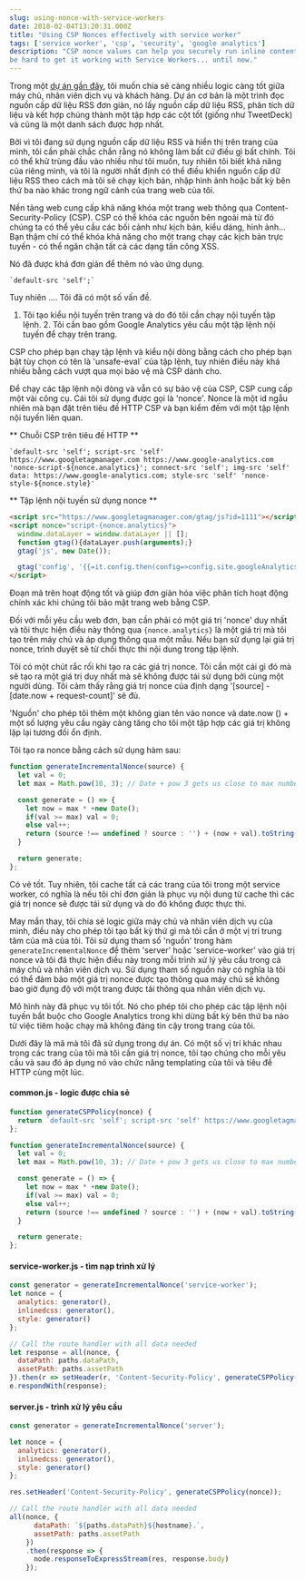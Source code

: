 ```yaml
---
slug: using-nonce-with-service-workers
date: 2018-02-04T13:20:31.000Z
title: "Using CSP Nonces effectively with service worker"
tags: ['service worker', 'csp', 'security', 'google analytics']
description: "CSP nonce values can help you securely run inline content on you site. But it can 
be hard to get it working with Service Workers... until now."
---
```



Trong một [dự án gần đây](https://webgdedeck.com/), tôi muốn chia sẻ càng nhiều logic càng tốt giữa máy chủ, nhân viên dịch vụ và khách hàng. Dự án cơ bản là một trình đọc nguồn cấp dữ liệu RSS đơn giản, nó lấy nguồn cấp dữ liệu RSS, phân tích dữ liệu và kết hợp chúng thành một tập hợp các cột tốt (giống như TweetDeck) và cũng là một danh sách được hợp nhất.

Bởi vì tôi đang sử dụng nguồn cấp dữ liệu RSS và hiển thị trên trang của mình, tôi cần phải chắc chắn rằng nó không làm bất cứ điều gì bất chính. Tôi có thể khử trùng đầu vào nhiều như tôi muốn, tuy nhiên tôi biết khả năng của riêng mình, và tôi là người nhất định có thể điều khiển nguồn cấp dữ liệu RSS theo cách mà tôi sẽ chạy kịch bản, nhập hình ảnh hoặc bất kỳ bên thứ ba nào khác trong ngữ cảnh của trang web của tôi.

Nền tảng web cung cấp khả năng khóa một trang web thông qua Content-Security-Policy (CSP). CSP có thể khóa các nguồn bên ngoài mà từ đó chúng ta có thể yêu cầu các bối cảnh như kịch bản, kiểu dáng, hình ảnh… Bạn thậm chí có thể khóa khả năng cho một trang chạy các kịch bản trực tuyến - có thể ngăn chặn tất cả các dạng tấn công XSS.

Nó đã được khá đơn giản để thêm nó vào ứng dụng.


```
`default-src 'self';`
```


Tuy nhiên .... Tôi đã có một số vấn đề.

1. Tôi tạo kiểu nội tuyến trên trang và do đó tôi cần chạy nội tuyến tập lệnh. 2. Tôi cần bao gồm Google Analytics yêu cầu một tập lệnh nội tuyến để chạy trên trang.

CSP cho phép bạn chạy tập lệnh và kiểu nội dòng bằng cách cho phép bạn bật tùy chọn có tên là 'unsafe-eval` của tập lệnh, tuy nhiên điều này khá nhiều bằng cách vượt qua mọi bảo vệ mà CSP dành cho.

Để chạy các tập lệnh nội dòng và vẫn có sự bảo vệ của CSP, CSP cung cấp một vài công cụ. Cái tôi sử dụng được gọi là 'nonce'. Nonce là một id ngẫu nhiên mà bạn đặt trên tiêu đề HTTP CSP và bạn kiểm đếm với một tập lệnh nội tuyến liên quan.

** Chuỗi CSP trên tiêu đề HTTP **


```
`default-src 'self'; script-src 'self' https://www.googletagmanager.com https://www.google-analytics.com 'nonce-script-${nonce.analytics}'; connect-src 'self'; img-src 'self' data: https://www.google-analytics.com; style-src 'self' 'nonce-style-${nonce.style}'
```


** Tập lệnh nội tuyến sử dụng nonce **


```html
<script src="https://www.googletagmanager.com/gtag/js?id=1111"></script>
<script nonce="script-{nonce.analytics}">
  window.dataLayer = window.dataLayer || [];
  function gtag(){dataLayer.push(arguments);}
  gtag('js', new Date());

  gtag('config', '{{=it.config.then(config=>config.site.googleAnalytics)}}');
</script>
```


Đoạn mã trên hoạt động tốt và giúp đơn giản hóa việc phân tích hoạt động chính xác khi chúng tôi bảo mật trang web bằng CSP.

Đối với mỗi yêu cầu web đơn, bạn cần phải có một giá trị 'nonce' duy nhất và tôi thực hiện điều này thông qua `{nonce.analytics}` là một giá trị mà tôi tạo trên máy chủ và áp dụng thông qua một mẫu. Nếu bạn sử dụng lại giá trị nonce, trình duyệt sẽ từ chối thực thi nội dung trong tập lệnh.

Tôi có một chút rắc rối khi tạo ra các giá trị nonce. Tôi cần một cái gì đó mà sẽ tạo ra một giá trị duy nhất mà sẽ không được tái sử dụng bởi cùng một người dùng. Tôi cảm thấy rằng giá trị nonce của định dạng '[source] - [date.now + request-count]' sẽ đủ.

'Nguồn' cho phép tôi thêm một không gian tên vào nonce và date.now () + một số lượng yêu cầu ngày càng tăng cho tôi một tập hợp các giá trị không lặp lại tương đối ổn định.

Tôi tạo ra nonce bằng cách sử dụng hàm sau:


```javascript
function generateIncrementalNonce(source) {
  let val = 0;
  let max = Math.pow(10, 3); // Date + pow 3 gets us close to max number;

  const generate = () => {
    let now = max * +new Date();
    if(val >= max) val = 0;
    else val++;
    return (source !== undefined ? source : '') + (now + val).toString();
  }

  return generate;
};
```


Có vẻ tốt. Tuy nhiên, tôi cache tất cả các trang của tôi trong một service worker, có nghĩa là nếu tôi chỉ đơn giản là phục vụ nội dung từ cache thì các giá trị nonce sẽ được tái sử dụng và do đó không được thực thi.

May mắn thay, tôi chia sẻ logic giữa máy chủ và nhân viên dịch vụ của mình, điều này cho phép tôi tạo bất kỳ thứ gì mà tôi cần ở một vị trí trung tâm của mã của tôi. Tôi sử dụng tham số 'nguồn' trong hàm `generateIncrementalNonce` để thêm 'server' hoặc 'service-worker' vào giá trị nonce và tôi đã thực hiện điều này trong mỗi trình xử lý yêu cầu trong cả máy chủ và nhân viên dịch vụ. Sử dụng tham số nguồn này có nghĩa là tôi có thể đảm bảo một giá trị nonce được tạo thông qua máy chủ sẽ không bao giờ đụng độ với một trang được tải thông qua nhân viên dịch vụ.

Mô hình này đã phục vụ tôi tốt. Nó cho phép tôi cho phép các tập lệnh nội tuyến bắt buộc cho Google Analytics trong khi dừng bất kỳ bên thứ ba nào từ việc tiêm hoặc chạy mã không đáng tin cậy trong trang của tôi.

Dưới đây là mã mà tôi đã sử dụng trong dự án. Có một số vị trí khác nhau trong các trang của tôi mà tôi cần giá trị nonce, tôi tạo chúng cho mỗi yêu cầu và sau đó áp dụng nó vào chức năng templating của tôi và tiêu đề HTTP cùng một lúc.

#### common.js - logic được chia sẻ


```javascript
function generateCSPPolicy(nonce) {
  return `default-src 'self'; script-src 'self' https://www.googletagmanager.com https://www.google-analytics.com 'nonce-script-${nonce.analytics}'; connect-src 'self'; img-src 'self' data: https://www.google-analytics.com; style-src 'self' 'nonce-style-${nonce.style}' 'nonce-style-${nonce.inlinedcss}';`;
};

function generateIncrementalNonce(source) {
  let val = 0;
  let max = Math.pow(10, 3); // Date + pow 3 gets us close to max number;

  const generate = () => {
    let now = max * +new Date();
    if(val >= max) val = 0;
    else val++;
    return (source !== undefined ? source : '') + (now + val).toString();
  }

  return generate;
};
```


#### service-worker.js - tìm nạp trình xử lý


```javascript
const generator = generateIncrementalNonce('service-worker');
let nonce = {
  analytics: generator(),
  inlinedcss: generator(),
  style: generator()
};

// Call the route handler with all data needed
let response = all(nonce, {
  dataPath: paths.dataPath,
  assetPath: paths.assetPath
}).then(r => setHeader(r, 'Content-Security-Policy', generateCSPPolicy(nonce)));;
e.respondWith(response);
```


#### server.js - trình xử lý yêu cầu


```javascript
const generator = generateIncrementalNonce('server');

let nonce = {
  analytics: generator(),
  inlinedcss: generator(),
  style: generator()
};

res.setHeader('Content-Security-Policy', generateCSPPolicy(nonce));

// Call the route handler with all data needed
all(nonce, {
      dataPath: `${paths.dataPath}${hostname}.`,
      assetPath: paths.assetPath 
    })
    .then(response => {
      node.responseToExpressStream(res, response.body)
    });
```